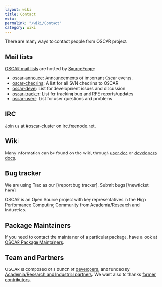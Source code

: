 ```yaml
---
layout: wiki
title: Contact
meta: 
permalink: "/wiki/Contact"
category: wiki
---
```

<!-- Name: Contact -->
<!-- Version: 2 -->
<!-- Author: dikim -->

There are many ways to contact people from OSCAR project.

## Mail lists

[OSCAR mail lists](http://sourceforge.net/mail/?group_id=9368) are hosted by [SourceForge](http://sourceforge.net/projects/oscar/):
 * [oscar-annouce](http://lists.sourceforge.net/mailman/listinfo/oscar-announce): Announcements of important Oscar events.
 * [oscar-checkins](http://lists.sourceforge.net/mailman/listinfo/oscar-checkins): A list for all SVN checkins to OSCAR
 * [oscar-devel](http://lists.sourceforge.net/mailman/listinfo/oscar-devel): List for development issues and discussion.
 * [oscar-tracker](http://lists.sourceforge.net/mailman/listinfo/oscar-tracker): List for tracking bug and RFE reports/updates
 * [oscar-users](http://lists.sourceforge.net/mailman/listinfo/oscar-users): List for user questions and problems

## IRC

Join us at #oscar-cluster on irc.freenode.net.

## Wiki

Many information can be found on the wiki, through [user doc](/wiki/Support/) or [developers docs](/wiki/DevelDocs/).

## Bug tracker

We are using Trac as our [/report bug tracker]. Submit bugs [/newticket here]

OSCAR is an Open Source project with key representatives in the High Performance Computing Community from Academia/Research and Industries. 

## Package Maintainers

If you need to contact the maintainer of a particular package, have a look at [OSCAR Package Maintainers](/wiki/PackageMaintainers/).

## Team and Partners

OSCAR is composed of a bunch of [developers](/wiki/Team/), and funded by [Academia/Research and Industrial partners](/wiki/Partners/). We want also to thanks [former contributors](/wiki/OldTeam/).
